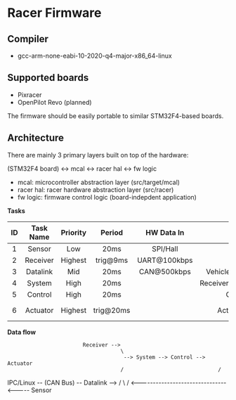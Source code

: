 # Racer Firmware

## Compiler

* gcc-arm-none-eabi-10-2020-q4-major-x86_64-linux

## Supported boards

* Pixracer
* OpenPilot Revo (planned)

The firmware should be easily portable to similar STM32F4-based boards.

## Architecture

There are mainly 3 primary layers built on top of the hardware:

(STM32F4 board) <-> mcal <-> racer hal <-> fw logic

* mcal: microcontroller abstraction layer (src/target/mcal)
* racer hal: racer hardware abstraction layer (src/racer)
* fw logic: firmware control logic (board-indepdent application)

**Tasks**

|  ID   | Task Name | Priority |  Period   |  HW Data In  |         Q Data In         |   Q Data Out    |  HW Data Out  |
| :---: | :-------: | :------: | :-------: | :----------: | :-----------------------: | :-------------: | :-----------: |
|   1   |  Sensor   |   Low    |   20ms    |   SPI/Hall   |                           |   SensorData    |               |
|   2   | Receiver  | Highest  | trig@9ms  | UART@100kbps |                           |  ReceiverState  |               |
|   3   | Datalink  |   Mid    |   20ms    | CAN@500kbps  | VehicleState, MotionState |   UserCommand   |  CAN@500kbps  |
|   4   |  System   |   High   |   20ms    |              | ReceiverState,UserCommand |  ControlTarget  |               |
|   5   |  Control  |   High   |   20ms    |              |       ControlTarget       | ActuatorCommand |               |
|   6   | Actuator  | Highest  | trig@20ms |              |      ActuatorCommand      | ActuatorCommand | PWM@50Hz (HW) |

**Data flow**

                            Receiver -->
                                        \
                                         --> System --> Control --> Actuator
                                        /                              /
  IPC/Linux -- (CAN Bus) -- Datalink -->                              /
                                    \                                /
                                     <-------------------------------
                                      \
                                       <----- Sensor
